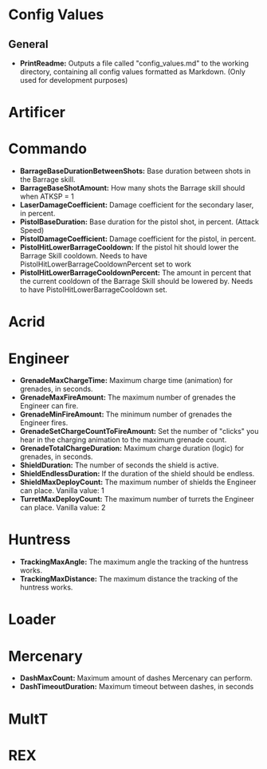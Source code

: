 # Config Values
## General
* **PrintReadme:** Outputs a file called "config_values.md" to the working directory, containing all config values formatted as Markdown. (Only used for development purposes)
# Artificer
# Commando
* **BarrageBaseDurationBetweenShots:** Base duration between shots in the Barrage skill.
* **BarrageBaseShotAmount:** How many shots the Barrage skill should when ATKSP = 1
* **LaserDamageCoefficient:** Damage coefficient for the secondary laser, in percent.
* **PistolBaseDuration:** Base duration for the pistol shot, in percent. (Attack Speed)
* **PistolDamageCoefficient:** Damage coefficient for the pistol, in percent.
* **PistolHitLowerBarrageCooldown:** If the pistol hit should lower the Barrage Skill cooldown. Needs to have PistolHitLowerBarrageCooldownPercent set to work
* **PistolHitLowerBarrageCooldownPercent:** The amount in percent that the current cooldown of the Barrage Skill should be lowered by. Needs to have PistolHitLowerBarrageCooldown set.
# Acrid
# Engineer
* **GrenadeMaxChargeTime:** Maximum charge time (animation) for grenades, in seconds.
* **GrenadeMaxFireAmount:** The maximum number of grenades the Engineer can fire.
* **GrenadeMinFireAmount:** The minimum number of grenades the Engineer fires.
* **GrenadeSetChargeCountToFireAmount:** Set the number of "clicks" you hear in the charging animation to the maximum grenade count.
* **GrenadeTotalChargeDuration:** Maximum charge duration (logic) for grenades, in seconds.
* **ShieldDuration:** The number of seconds the shield is active.
* **ShieldEndlessDuration:** If the duration of the shield should be endless.
* **ShieldMaxDeployCount:** The maximum number of shields the Engineer can place. Vanilla value: 1
* **TurretMaxDeployCount:** The maximum number of turrets the Engineer can place. Vanilla value: 2
# Huntress
* **TrackingMaxAngle:** The maximum angle the tracking of the huntress works.
* **TrackingMaxDistance:** The maximum distance the tracking of the huntress works.
# Loader
# Mercenary
* **DashMaxCount:** Maximum amount of dashes Mercenary can perform.
* **DashTimeoutDuration:** Maximum timeout between dashes, in seconds
# MultT
# REX
